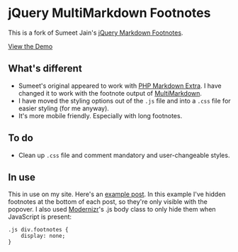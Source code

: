 jQuery MultiMarkdown Footnotes
==============================

This is a fork of Sumeet Jain's [jQuery Markdown Footnotes].

[View the Demo]

## What's different ##

* Sumeet's original appeared to work with [PHP Markdown Extra]. I have changed it to work with the footnote output of [MultiMarkdown].
* I have moved the styling options out of the `.js` file and into a `.css` file for easier styling (for me anyway).
* It's more mobile friendly. Especially with long footnotes.

## To do ##

* Clean up `.css` file and comment mandatory and user-changeable styles.

## In use ##

This in use on my site. Here's an [example post]. In this example I've hidden footnotes at the bottom of each post, so they're only visible with the popover. I also used [Modernizr]'s .js body class to only hide them when JavaScript is present:

	.js div.footnotes {
		display: none;
	}


[jQuery Markdown Footnotes]: http://sumeetjain.com/jquery-markdown-footnotes/
[PHP Markdown Extra]: http://michelf.ca/projects/php-markdown/extra/
[MultiMarkdown]: http://fletcherpenney.net/multimarkdown/
[View the Demo]: http://andytlr.github.com/jquery-multimarkdown-footnotes/
[example post]: http://andytaylor.me/2011/07/09/simple-2d-dock-modification/
[Modernizr]: http://modernizr.com